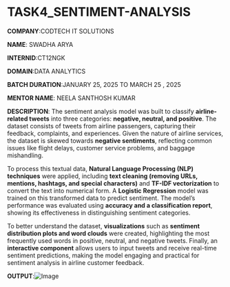 # TASK4_SENTIMENT-ANALYSIS
**COMPANY**:CODTECH IT SOLUTIONS 

**NAME**: SWADHA ARYA

**INTERNID**:CT12NGK


**DOMAIN**:DATA ANALYTICS

**BATCH DURATION**:JANUARY 25, 2025 TO MARCH 25 , 2025

**MENTOR NAME**: NEELA SANTHOSH KUMAR

**DESCRIPTION**:
The sentiment analysis model was built to classify **airline-related tweets** into three categories: **negative, neutral, and positive**. The dataset consists of tweets from airline passengers, capturing their feedback, complaints, and experiences. Given the nature of airline services, the dataset is skewed towards **negative sentiments**, reflecting common issues like flight delays, customer service problems, and baggage mishandling.  

To process this textual data, **Natural Language Processing (NLP) techniques** were applied, including **text cleaning (removing URLs, mentions, hashtags, and special characters)** and **TF-IDF vectorization** to convert the text into numerical form. A **Logistic Regression** model was trained on this transformed data to predict sentiment. The model’s performance was evaluated using **accuracy and a classification report**, showing its effectiveness in distinguishing sentiment categories.  

To better understand the dataset, **visualizations** such as **sentiment distribution plots and word clouds** were created, highlighting the most frequently used words in positive, neutral, and negative tweets. Finally, an **interactive component** allows users to input tweets and receive real-time sentiment predictions, making the model engaging and practical for sentiment analysis in airline customer feedback.

**OUTPUT**:![Image](https://github.com/user-attachments/assets/385ecd47-549a-45ba-be13-39cfdfe381b4)
